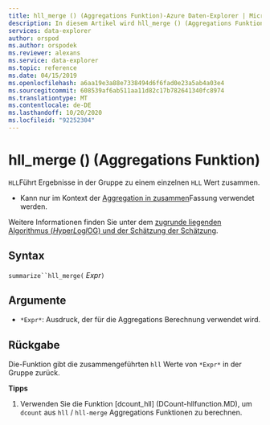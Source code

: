 ```yaml
---
title: hll_merge () (Aggregations Funktion)-Azure Daten-Explorer | Microsoft-Dokumentation
description: In diesem Artikel wird hll_merge () (Aggregations Funktion) in Azure Daten-Explorer beschrieben.
services: data-explorer
author: orspod
ms.author: orspodek
ms.reviewer: alexans
ms.service: data-explorer
ms.topic: reference
ms.date: 04/15/2019
ms.openlocfilehash: a6aa19e3a88e7338494d6f6fad0e23a5ab4a03e4
ms.sourcegitcommit: 608539af6ab511aa11d82c17b782641340fc8974
ms.translationtype: MT
ms.contentlocale: de-DE
ms.lasthandoff: 10/20/2020
ms.locfileid: "92252304"
---
```

# <a name="hll_merge-aggregation-function"></a>hll_merge () (Aggregations Funktion)

`HLL`Führt Ergebnisse in der Gruppe zu einem einzelnen `HLL` Wert zusammen.

* Kann nur im Kontext der [Aggregation in zusammen](summarizeoperator.md)Fassung verwendet werden.

Weitere Informationen finden Sie unter dem [zugrunde liegenden Algorithmus (*H*yper*L*og*l*OG) und der Schätzung der Schätzung](dcount-aggfunction.md#estimation-accuracy).

## <a name="syntax"></a>Syntax

`summarize``hll_merge(` *Expr*`)`

## <a name="arguments"></a>Argumente

* `*Expr*`: Ausdruck, der für die Aggregations Berechnung verwendet wird.

## <a name="returns"></a>Rückgabe

Die-Funktion gibt die zusammengeführten `hll` Werte von `*Expr*` in der Gruppe zurück.
 
**Tipps**

1) Verwenden Sie die Funktion [dcount_hll] (DCount-hllfunction.MD), um `dcount` aus `hll`  /  `hll-merge` Aggregations Funktionen zu berechnen.
